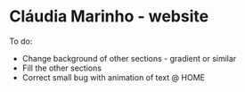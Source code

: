 # Cláudia Marinho - website

To do:
* Change background of other sections - gradient or similar
* Fill the other sections
* Correct small bug with animation of text @ HOME